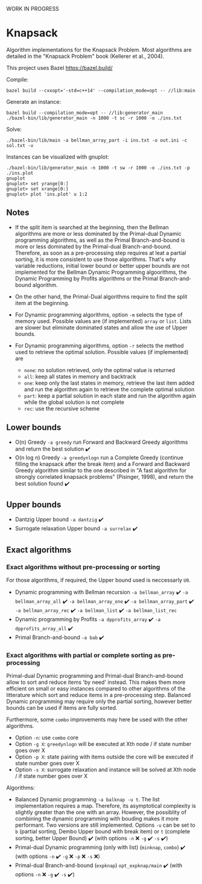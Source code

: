 WORK IN PROGRESS

# Knapsack

Algorithm implementations for the Knapsack Problem. Most algorithms are detailed in the "Knapsack Problem" book (Kellerer et al., 2004).

This project uses Bazel https://bazel.build/

Compile:
```
bazel build --cxxopt='-std=c++14' --compilation_mode=opt -- //lib:main
```

Generate an instance:
```
bazel build --compilation_mode=opt -- //lib:generator_main
./bazel-bin/lib/generator_main -n 1000 -t sc -r 1000 -o ./ins.txt
```

Solve:
```
./bazel-bin/lib/main -a bellman_array_part -i ins.txt -o out.ini -c sol.txt -v
```

Instances can be visualized with gnuplot:
```
./bazel-bin/lib/generator_main -n 1000 -t sw -r 1000 -o ./ins.txt -p ./ins.plot
gnuplot
gnuplot> set yrange[0:]
gnuplot> set xrange[0:]
gnuplot> plot 'ins.plot' u 1:2
```


## Notes

* If the split item is searched at the beginning, then the Bellman algorithms are more or less dominated by the Primal-dual Dynamic programming algorithms, as well as the Primal Branch-and-bound is more or less dominated by the Primal-dual Branch-and-bound. Therefore, as soon as a pre-processing step requires at leat a partial sorting, it is more consistent to use those algorithms. That's why variable reductions, initial lower bound or better upper bounds are not implemented for the Bellman Dynamic Programming algoorithms, the Dynamic Programming by Profits algorithms or the Primal Branch-and-bound algorithm.

* On the other hand, the Primal-Dual algorithms require to find the split item at the beginning.

* For Dynamic programming algorithms, option `-m` selects the type of memory used. Possible values are (if implemented) `array` or `list`. Lists are slower but eliminate dominated states and allow the use of Upper bounds.

* For Dynamic programming algorithms, option `-r` selects the method used to retrieve the optimal solution. Possible values (if implemented) are
  - `none`: no solution retrieved, only the optimal value is returned
  - `all`: keep all states in memory and backtrack
  - `one`: keep only the last states in memory, retrieve the last item added and run the algorithm again to retrieve the complete optimal solution
  - `part`: keep a partial solution in each state and run the algorithm again while the global solution is not complete
  - `rec`: use the recursive scheme

## Lower bounds

- O(n) Greedy `-a greedy` run Forward and Backward Greedy algorithms and return the best solution :heavy_check_mark:
- O(n log n) Greedy `-a greedynlogn`  run a Complete Greedy (continue filling the knapsack after the break item) and a Forward and Backward Greedy algorithm similar to the one described in "A fast algorithm for strongly correlated knapsack problems" (Pisinger, 1998), and return the best solution found :heavy_check_mark:

## Upper bounds

- Dantzig Upper bound `-a dantzig` :heavy_check_mark:
- Surrogate relaxation Upper bound `-a surrelax` :heavy_check_mark:

## Exact algorithms

### Exact algorithms without pre-processing or sorting

For those algorithms, if required, the Upper bound used is neccessarly `U0`.

- Dynamic programming with Bellman recursion `-a bellman_array` :heavy_check_mark: `-a bellman_array_all` :heavy_check_mark: `-a bellman_array_one` :heavy_check_mark: `-a bellman_array_part` :heavy_check_mark: `-a bellman_array_rec` :heavy_check_mark: `-a bellman_list` :heavy_check_mark: `-a bellman_list_rec`
- Dynamic programming by Profits `-a dpprofits_array` :heavy_check_mark: `-a dpprofits_array_all` :heavy_check_mark:
- Primal Branch-and-bound `-a bab` :heavy_check_mark:

### Exact algorithms with partial or complete sorting as pre-processing

Primal-dual Dynamic programming and Primal-dual Branch-and-bound allow to sort and reduce items 'by need' instead. This makes them more efficient on small or easy instances compared to other algorithms of the litterature which sort and reduce items in a pre-processing step. Balanced Dynamic programming may require only the partial sorting, however better bounds can be used if items are fully sorted.

Furthermore, some `combo` improvements may here be used with the other algorithms.
- Option `-n`: use `combo` core
- Option `-g X`: `greedynlogn` will be executed at Xth node / if state number goes over X
- Option `-p X`: state pairing with items outside the core will be executed if state number goes over X
- Option `-s X`: surrogate relaxation and instance will be solved at Xth node / if state number goes over X

Algorithms:
- Balanced Dynamic programming `-a balknap -u t`. The list implementation requires a map. Therefore, its asymptotical complexity is slightly greater than the one with an array. However, the possiblity of combining the dynamic programming with bouding makes it more performant. Two versions are still implemented. Options `-u` can be set to `b` (partial sorting, Dembo Upper bound with break item) or `t` (complete sorting, better Upper Bound) :heavy_check_mark: (with options `-n` :x: `-g` :heavy_check_mark: `-s` :heavy_check_mark:)
- Primal-dual Dynamic programming (only with list) (`minknap`, `combo`) :heavy_check_mark: (with options `-n` :heavy_check_mark: `-g` :x: `-p` :x: `-s` :x:)
- Primal-dual Branch-and-bound (`expknap`) `opt_expknap/main` :heavy_check_mark: (with options `-n` :x: `-g` :heavy_check_mark: `-s`  :heavy_check_mark:)


